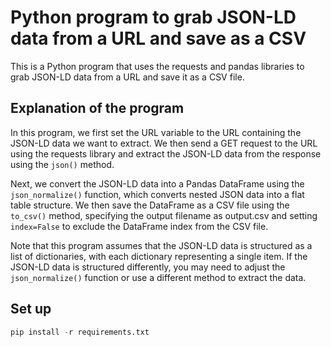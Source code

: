 # Python program to grab JSON-LD data from a URL and save as a CSV

This is a Python program that uses the requests and pandas libraries to grab JSON-LD data from a URL and save it as a CSV file.

## Explanation of the program

In this program, we first set the URL variable to the URL containing the JSON-LD data we want to extract. We then send a GET request to the URL using the requests library and extract the JSON-LD data from the response using the `json()` method.

Next, we convert the JSON-LD data into a Pandas DataFrame using the `json_normalize()` function, which converts nested JSON data into a flat table structure. We then save the DataFrame as a CSV file using the `to_csv()` method, specifying the output filename as output.csv and setting `index=False` to exclude the DataFrame index from the CSV file.

Note that this program assumes that the JSON-LD data is structured as a list of dictionaries, with each dictionary representing a single item. If the JSON-LD data is structured differently, you may need to adjust the `json_normalize()` function or use a different method to extract the data.

## Set up

```python
pip install -r requirements.txt
```
